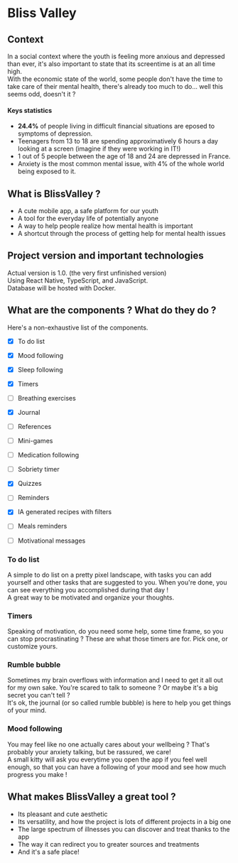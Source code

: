 # Bliss Valley 

## Context 

In a social context where the youth is feeling more anxious and depressed than ever, it's also important to state that its screentime is at an all time high. <br>
 With the economic state of the world, some people don't have the time to take care of their mental health, there's already too much to do... well this seems odd, doesn't it ? 

#### Keys statistics 
- <b>24.4%</b> of people living in difficult financial situations are eposed to symptoms of depression. 
- Teenagers from 13 to 18 are spending approximatively 6 hours a day looking at a screen (imagine if they were working in IT!)
- 1 out of 5 people between the age of 18 and 24 are depressed in France. 
- Anxiety is the most common mental issue, with 4% of the whole world being exposed to it. 

## What is BlissValley ?

- A cute mobile app, a safe platform for our youth
- A tool for the everyday life of potentially anyone 
- A way to help people realize how mental health is important
- A shortcut through the process of getting help for mental health issues

## Project version and important technologies 

Actual version is 1.0. (the very first unfinished version) <br>
Using React Native, TypeScript, and JavaScript. <br>
Database will be hosted with Docker. <br>

## What are the components ? What do they do ? 

Here's a non-exhaustive list of the components. 
- [x] To do list
- [x] Mood following 
- [x] Sleep following 
- [x] Timers 
- [ ] Breathing exercises
- [x] Journal 
- [ ] References 
- [ ] Mini-games
- [ ] Medication following 
- [ ] Sobriety timer
- [x] Quizzes
- [ ] Reminders
- [x] IA generated recipes with filters
- [ ] Meals reminders
- [ ] Motivational messages
      

### To do list 

A simple to do list on a pretty pixel landscape, with tasks you can add yourself and other tasks that are suggested to you. When you're done, you can see everything you accomplished during that day ! <br>
A great way to be motivated and organize your thoughts. 

### Timers 
Speaking of motivation, do you need some help, some time frame, so you can stop procrastinating ? These are what those timers are for. Pick one, or customize yours. 

### Rumble bubble
Sometimes my brain overflows with information and I need to get it all out for my own sake. You're scared to talk to someone ? Or maybe  it's a big secret you can't tell ? <br>
It's ok, the journal (or so called rumble bubble) is here to help you get things of your mind. 

### Mood following 
You may feel like no one actually cares about your wellbeing ? That's probably your anxiety talking, but be rassured, we care! <br>
A small kitty will ask you everytime you open the app if you feel well enough, so that you can have a following of your mood and see how much progress you make !

## What makes BlissValley a great tool ? 

- Its pleasant and cute aesthetic
- Its versatility, and how the project is lots of different projects in a big one
- The large spectrum of illnesses you can discover and treat thanks to the app
- The way it can redirect you to greater sources and treatments
- And it's a safe place!





